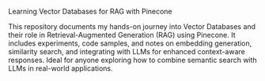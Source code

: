 Learning Vector Databases for RAG with Pinecone

This repository documents my hands-on journey into Vector Databases and their role in Retrieval-Augmented Generation (RAG) using Pinecone. It includes experiments, code samples, and notes on embedding generation, similarity search, and integrating with LLMs for enhanced context-aware responses.
Ideal for anyone exploring how to combine semantic search with LLMs in real-world applications.
